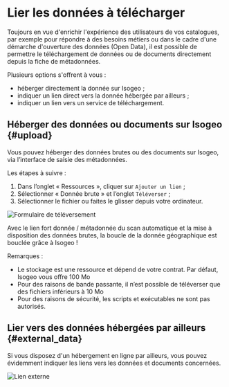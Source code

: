 # Lier les données à télécharger

Toujours en vue d&apos;enrichir l&apos;expérience des utilisateurs de vos catalogues, par exemple pour répondre à des besoins métiers ou dans le cadre d&apos;une démarche d&apos;ouverture des données (Open Data), il est possible de permettre le téléchargement de données ou de documents directement depuis la fiche de métadonnées.

Plusieurs options s&apos;offrent à vous :

* héberger directement la donnée sur Isogeo ;
* indiquer un lien direct vers la donnée hébergée par ailleurs ;
* indiquer un lien vers un service de téléchargement.

## Héberger des données ou documents sur Isogeo {#upload}

Vous pouvez héberger des données brutes ou des documents sur Isogeo, via l’interface de saisie des métadonnées.

Les étapes à suivre :

1. Dans l’onglet « Ressources », cliquer sur `Ajouter un lien` ;
2. Sélectionner « Donnée brute » et l’onglet `Téléverser` ;
3. Sélectionner le fichier ou faites le glisser depuis votre ordinateur.

![Formulaire de téléversement](/assets/inv_edit_one_resource_download_upload.png "Déposer un fichier sur Isogeo")

Avec le lien fort donnée / métadonnée du scan automatique et la mise à disposition des données brutes, la boucle de la donnée géographique est bouclée grâce à Isogeo !

Remarques :

* Le stockage est une ressource et dépend de votre contrat. Par défaut, Isogeo vous offre 100 Mo
* Pour des raisons de bande passante, il n’est possible de téléverser que des fichiers inférieurs à 10 Mo
* Pour des raisons de sécurité, les scripts et exécutables ne sont pas autorisés.

## Lier vers des données hébergées par ailleurs {#external_data}

Si vous disposez d&apos;un hébergement en ligne par ailleurs, vous pouvez évidemment indiquer les liens vers les données et documents concernées.

![Lien externe](/assets/inv_edit_one_resource_download_link.png "Lier vers un hébergement externe")
